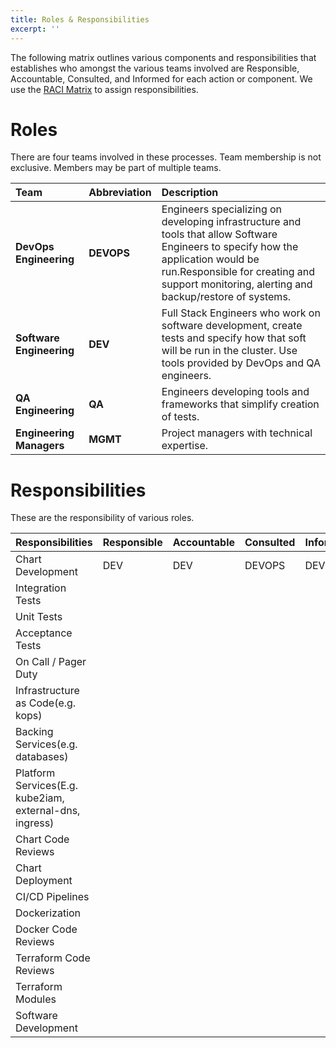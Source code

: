 ```yaml
---
title: Roles & Responsibilities
excerpt: ''
---
```


The following matrix outlines various components and responsibilities that establishes who amongst the various teams involved are Responsible, Accountable, Consulted, and Informed for each action or component. We use the [RACI Matrix](doc:raci-matrix) to assign responsibilities.

# Roles

There are four teams involved in these processes. Team membership is not exclusive. Members may be part of multiple teams.

| Team                     | Abbreviation | Description                                                                                                                                                                                                                      |
|:-------------------------|:-------------|:---------------------------------------------------------------------------------------------------------------------------------------------------------------------------------------------------------------------------------|
| **DevOps Engineering**   | **DEVOPS**   | Engineers specializing on developing infrastructure and tools that allow Software Engineers to specify how the application would be run.Responsible for creating and support monitoring, alerting and backup/restore of systems. |
| **Software Engineering** | **DEV**      | Full Stack Engineers who work on software development, create tests and specify how that soft will be run in the cluster. Use tools provided by DevOps and QA engineers.                                                         |
| **QA Engineering**       | **QA**       | Engineers developing tools and frameworks that simplify creation of tests.                                                                                                                                                       |
| **Engineering Managers** | **MGMT**     | Project managers with technical expertise.                                                                                                                                                                                       |

# Responsibilities

These are the responsibility of various roles.

| Responsibilities                                        | Responsible | Accountable | Consulted | Informed |
|:--------------------------------------------------------|:------------|:------------|:----------|:---------|
| Chart Development                                       | DEV         | DEV         | DEVOPS    | DEVOPS   |
| Integration Tests                                       |             |             |           |          |
| Unit Tests                                              |             |             |           |          |
| Acceptance Tests                                        |             |             |           |          |
| On Call / Pager Duty                                    |             |             |           |          |
| Infrastructure as Code(e.g. kops)                       |             |             |           |          |
| Backing Services(e.g. databases)                        |             |             |           |          |
| Platform Services(E.g. kube2iam, external-dns, ingress) |             |             |           |          |
| Chart Code Reviews                                      |             |             |           |          |
| Chart Deployment                                        |             |             |           |          |
| CI/CD Pipelines                                         |             |             |           |          |
| Dockerization                                           |             |             |           |          |
| Docker Code Reviews                                     |             |             |           |          |
| Terraform Code Reviews                                  |             |             |           |          |
| Terraform Modules                                       |             |             |           |          |
| Software Development                                    |             |             |           |          |
